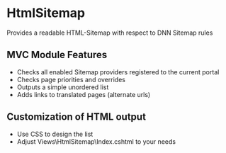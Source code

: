 # HtmlSitemap
Provides a readable HTML-Sitemap with respect to DNN Sitemap rules


## MVC Module Features
* Checks all enabled Sitemap providers registered to the current portal
* Checks page priorities and overrides
* Outputs a simple unordered list
* Adds links to translated pages (alternate urls)


## Customization of HTML output
* Use CSS to design the list
* Adjust Views\HtmlSitemap\Index.cshtml to your needs
